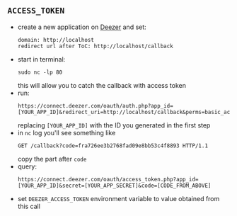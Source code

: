 ## `ACCESS_TOKEN`

* create a new application on [Deezer](https://developers.deezer.com/myapps/create) and set:
  ```
  domain: http://localhost
  redirect url after ToC: http://localhost/callback
  ```
* start in terminal:
  ```
  sudo nc -lp 80
  ```
  this will allow you to catch the callback with access token
* run:
  ```
  https://connect.deezer.com/oauth/auth.php?app_id=[YOUR_APP_ID]&redirect_uri=http://localhost/callback&perms=basic_access,listening_history
  ```
  replacing `[YOUR_APP_ID]` with the ID you generated in the first step
* in `nc` log you'll see something like
  ```
  GET /callback?code=fra726ee3b2768fad09e8bb53c4f8893 HTTP/1.1
  ```
  copy the part after `code`
* query:
  ```
  https://connect.deezer.com/oauth/access_token.php?app_id=[YOUR_APP_ID]&secret=[YOUR_APP_SECRET]&code=[CODE_FROM_ABOVE]
  ```
* set `DEEZER_ACCESS_TOKEN` environment variable to value obtained from this call
